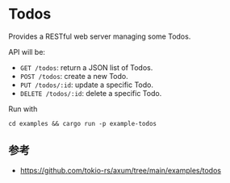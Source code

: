 # Todos

Provides a RESTful web server managing some Todos.

API will be:

- `GET /todos`: return a JSON list of Todos.
- `POST /todos`: create a new Todo.
- `PUT /todos/:id`: update a specific Todo.
- `DELETE /todos/:id`: delete a specific Todo.

Run with

```not_rust
cd examples && cargo run -p example-todos
```

## 参考
- https://github.com/tokio-rs/axum/tree/main/examples/todos

